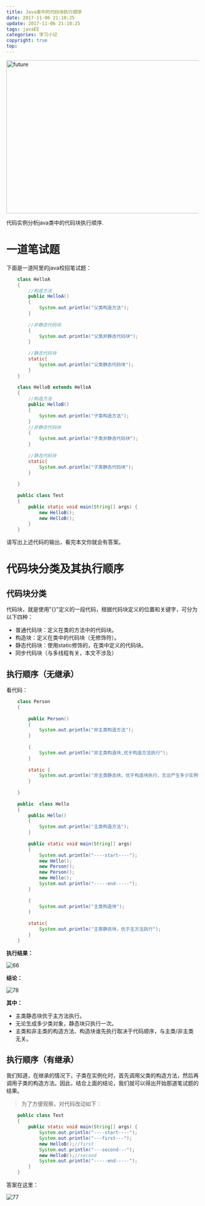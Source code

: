 ```yaml
---
title: Java类中的代码块执行顺序
date: 2017-11-06 21:10:25
update: 2017-11-06 21:10:25
tags: javaEE
categories: 学习小记
copyright: true
top:
---
```


<img src="https://i.loli.net/2019/11/19/IPBzxrFJGbCkDso.png" width = "600" height = "400" alt="future">

代码实例分析java类中的代码块执行顺序.

<!-- more -->

# 一道笔试题 #

下面是一道阿里的java校招笔试题：

```java
    class HelloA
    {
    	//构造方法
    	public HelloA()
    	{
    		System.out.println("父类构造方法");
    	}
    	
    	//非静态代码块
    	{
    		System.out.println("父类非静态代码块");
    	}
    	
    	//静态代码块
    	static{
    		System.out.println("父类静态代码块");
    	}
    }
    
    class HelloB extends HelloA
    {
    	//构造方法
    	public HelloB()
    	{
    		System.out.println("子类构造方法");
    	}
    	//非静态代码块
    	{
    		System.out.println("子类非静态代码块");
    	}
    	
    	//静态代码块
    	static{
    		System.out.println("子类静态代码块");
    	}
    	
    }
    
    public class Test
    {
    	public static void main(String[] args) {
    		new HelloB();
    		new HelloB();
    	}
    }
```
请写出上述代码的输出，看完本文你就会有答案。

# 代码块分类及其执行顺序 #

## 代码块分类 ##

代码块，就是使用"{}"定义的一段代码，根据代码块定义的位置和关键字，可分为以下四种：

- 普通代码块：定义在类的方法中的代码块。
- 构造块：定义在类中的代码块（无修饰符）。
- 静态代码块：使用static修饰的，在类中定义的代码块。
- 同步代码块（与多线程有关，本文不涉及）

## 执行顺序（无继承） ##

看代码：

```java
    class Person
    {
    	
    	public Person()
    	{
    		System.out.println("非主类构造方法");
    	}
    	
    	{
    		System.out.println("非主类构造块,优于构造方法执行");
    	}
    	
    	static {
    		System.out.println("非主类静态块，优于构造块执行，无论产生多少实例化对象，只执行一次。");
    	}
    	
    }
    
    public  class Hello
    {
    	public Hello()
    	{
    		System.out.println("主类构造方法");
    	}
    	
    	public static void main(String[] args) 
    	{
    		System.out.println("----start----");
    		new Hello();
    		new Person();
    		new Person();
    		new Hello();
    		System.out.println("-----end-----");
    	}
    	
    	{
    		System.out.println("主类构造块");
    	}
    	
    	static{
    		System.out.println("主类静态块，优于主方法执行");
    	}
    }
```

**执行结果：**

![66](http://ou7wdump3.bkt.clouddn.com/%E6%89%A7%E8%A1%8C%E7%BB%93%E6%9E%9C.PNG)


**结论：**

![78](http://ou7wdump3.bkt.clouddn.com/%E5%9B%BE%E7%A4%BA.PNG)

**其中：**

- 主类静态块优于主方法执行。
- 无论生成多少类对象，静态块只执行一次。
- 主类和非主类的构造方法、构造块谁先执行取决于代码顺序，与主类/非主类无关。

## 执行顺序（有继承） ##

我们知道，在继承的情况下，子类在实例化时，首先调用父类的构造方法，然后再调用子类的构造方法。因此，结合上面的结论，我们就可以得出开始那道笔试题的结果。

>为了方便观察，对代码改动如下：

```java
    public class Test
    {
    	public static void main(String[] args) {
    		System.out.println("----start----");
    		System.out.println("---first---");
    		new HelloB();//first
    		System.out.println("---second---");
    		new HelloB();//second
    		System.out.println("-----end-----");
    	}
    }
```

答案在这里：

![77](http://ou7wdump3.bkt.clouddn.com/%E7%BB%A7%E6%89%BF%E5%90%8E%E7%BB%93%E6%9E%9C.PNG)